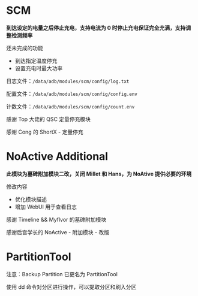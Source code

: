 # SCM

**到达设定的电量之后停止充电，支持电流为 0 时停止充电保证完全充满，支持调整检测频率**

还未完成的功能

- 到达指定温度停充
- 设置充电时最大功率

日志文件：`/data/adb/modules/scm/config/log.txt`

配置文件：`/data/adb/modules/scm/config/config.env`

计数文件：`/data/adb/modules/scm/config/count.env`

感谢 Top 大佬的 QSC 定量停充模块

感谢 Cong 的 ShortX - 定量停充

# NoActive Additional

**此模块为墓碑附加模块二改，关闭 Millet 和 Hans，为 NoAtive 提供必要的环境**

修改内容

- 优化模块描述
- 增加 WebUI 用于查看日志

感谢 Timeline && Myflvor 的墓碑附加模块

感谢后宫学长的 NoActive - 附加模块 - 改版

# PartitionTool

注意：Backup Partition 已更名为 PartitionTool

使用 dd 命令对分区进行操作，可以提取分区和刷入分区